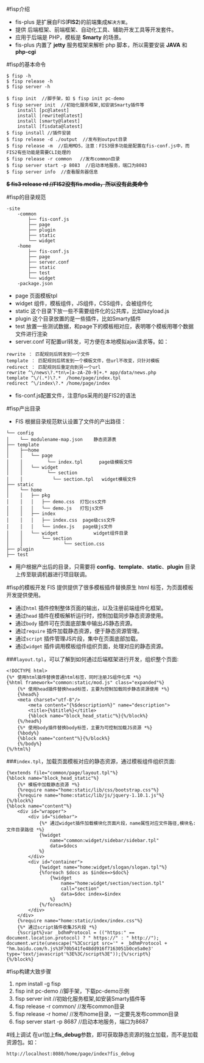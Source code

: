 #fisp介绍
* fis-plus 是扩展自FIS(**FIS2**)的前端集成`解决方案`。
* 提供 后端框架、前端框架、自动化工具、辅助开发工具等开发套件。
* 应用于后端是 PHP，模板是 **Smarty** 的场景。
* fis-plus 内置了 **jetty** 服务框架来解析 php 脚本，所以需要安装 **JAVA** 和 **php-cgi**

#fisp的基本命令
```
$ fisp -h
$ fisp release -h
$ fisp server -h
```
```
$ fisp init  //脚手架，如 $ fisp init pc-demo
$ fisp server init  //初始化服务框架,如安装Smarty插件等
	install [pc@latest]
	install [rewrite@latest]
	install [smarty@latest]
	install [fisdata@latest]
$ fisp install //插件安装
$ fisp release -d ./output  //发布到output目录
$ fisp release -m  //启用MD5，注意：FIS3很多功能是配置在fis-conf.js中，而FIS2有些功能是需要CLI处理的
$ fisp release -r common   //发布common目录
$ fisp server start -p 8083  //启动本地服务，端口为8083
$ fisp server info  //查看服务器信息
```
~~**$ fis3 release rd   //FIS2没有fis.media，所以没有此类命令**~~

#fisp的目录规范
```
-site
	-common
		├── fis-conf.js
		├── page
		├── plugin
		├── static
		└── widget
	-home
		├── fis-conf.js
		├── page
		├── server.conf
		├── static
		├── test
		└── widget
	-package.json
```
* page 页面模板tpl
* widget 组件，模板组件，JS组件，CSS组件，会被组件化
* static 这个目录下放一些不需要组件化的公共库，比如lazyload.js
* plugin 这个目录放置的是一些插件，比如Smarty插件
* test 放置一些测试数据，和page下的模板相对应，表明哪个模板用哪个数据文件进行渲染
* server.conf 可配置url转发，可方便在本地模拟ajax请求等。如：
```
rewrite ： 匹配规则后转发到一个文件
template ： 匹配规则后转发到一个模板文件，但url不改变，只针对模板
redirect ： 匹配规则后重定向到另一个url
rewrite ^\/news\?.*tn\=[a-zA-Z0-9]+.* app/data/news.php
template ^\/(.*)\?.*  /home/page/index.tpl
redirect ^\/index\?.* /home/page/index
```
* fis-conf.js配置文件，注意fips采用的是FIS2的语法

#fisp产出目录
* FIS 根据目录规范默认设置了文件的产出路径：
```
└── config
│    └── modulename-map.json    静态资源表
├── template
│    ├──home
│    │   └── page
│    │         └── index.tpl      page级模板文件
│    │   └── widget
│    │         └── section
│    │           └── section.tpl   widget模板文件
├── static
│    └── home
│    │   ├── pkg
│    │   │   ├── demo.css  打包css文件
│    │   │   └── demo.js   打包js文件
│    │   ├── index
│    │   │   ├── index.css  page级css文件
│    │   │   └── index.js   page级js文件
│    │   └── widget             widget组件目录
│    │       └── section
│    │               └── section.css
├── plugin
├── test
```
* 用户根据产出后的目录，只需要将 **config**、**template**、**static**、**plugin** 目录上传至联调机器进行项目联调。

#fisp的模板开发
FIS 提供提供了很多模板插件替换原生 html 标签，为页面模板开发提供使用。
* 通过`html` 插件控制整体页面的输出，以及注册前端组件化框架。
* 通过`head` 插件在模板解析运行时，控制加载同步静态资源使用。
* 通过`body` 插件可在页面底部集中输出JS静态资源。
* 通过`require` 插件加载静态资源，便于静态资源管理。
* 通过`script` 插件管理JS片段，集中在页面底部加载。
* 通过`widget` 插件调用模板组件组织页面，处理对应的静态资源。

###`layout.tpl`，可以了解到如何通过后端框架进行开发，组织整个页面:
```
<!DOCTYPE html>
{%* 使用html插件替换普通html标签，同时注册JS组件化库 *%}
{%html framework="common:static/mod.js" class="expanded"%}
    {%* 使用head插件替换head标签，主要为控制加载同步静态资源使用 *%}
    {%head%}
    <meta charset="utf-8"/>
        <meta content="{%$description%}" name="description">
        <title>{%$title%}</title>
        {%block name="block_head_static"%}{%/block%}
    {%/head%}
    {%* 使用body插件替换body标签，主要为可控制加载JS资源 *%}
    {%body%}
    {%block name="content"%}{%/block%}
    {%/body%}
{%/html%}
```

###`index.tpl`，加载页面模板对应的静态资源，通过模板组件组织页面:
```
{%extends file="common/page/layout.tpl"%}
{%block name="block_head_static"%}
    {%* 模板中加载静态资源 *%}
    {%require name="home:static/lib/css/bootstrap.css"%}
    {%require name="home:static/lib/js/jquery-1.10.1.js"%}
{%/block%}
{%block name="content"%}
    <div id="wrapper">
        <div id="sidebar">
            {%* 通过widget插件加载模块化页面片段，name属性对应文件路径,模块名:文件目录路径 *%}
            {%widget
                name="common:widget/sidebar/sidebar.tpl"
                data=$docs
            %}
        </div>
        <div id="container">
            {%widget name="home:widget/slogan/slogan.tpl"%}
            {%foreach $docs as $index=>$doc%}
                {%widget
                    name="home:widget/section/section.tpl"
                    call="section"
                    data=$doc index=$index
                %}
            {%/foreach%}
        </div>
    </div>
    {%require name="home:static/index/index.css"%}
    {%* 通过script插件收集JS片段 *%}
    {%script%}var _bdhmProtocol = (("https:" == document.location.protocol) ? " https://" : " http://");
document.write(unescape("%3Cscript src='" + _bdhmProtocol + "hm.baidu.com/h.js%3F70b541fe48dd916f7163051b0ce5a0e3' type='text/javascript'%3E%3C/script%3E"));{%/script%}
{%/block%}
```

#fisp构建大致步骤
1. npm install -g fisp
2. fisp init pc-demo  //脚手架，下载pc-demo示例
3. fisp server init  //初始化服务框架,如安装Smarty插件等
4. fisp release -r common/  //发布common目录
5. fisp release -r home/  //发布home目录，一定要先发布common目录
6. fisp server start -p 8687  //启动本地服务，端口为8687

#线上调试
在url加上**fis_debug**参数，即可获取静态资源的独立加载，而不是加载资源包。如：
```
http://localhost:8080/home/page/index?fis_debug
```